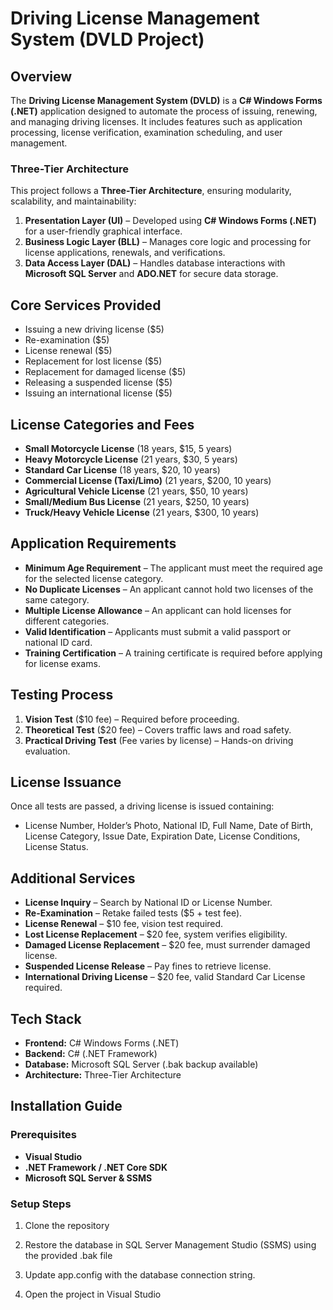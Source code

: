 # Driving License Management System (DVLD Project)

## Overview
The **Driving License Management System (DVLD)** is a **C# Windows Forms (.NET)** application designed to automate the process of issuing, renewing, and managing driving licenses. It includes features such as application processing, license verification, examination scheduling, and user management.

### Three-Tier Architecture
This project follows a **Three-Tier Architecture**, ensuring modularity, scalability, and maintainability:
1. **Presentation Layer (UI)** – Developed using **C# Windows Forms (.NET)** for a user-friendly graphical interface.
2. **Business Logic Layer (BLL)** – Manages core logic and processing for license applications, renewals, and verifications.
3. **Data Access Layer (DAL)** – Handles database interactions with **Microsoft SQL Server** and **ADO.NET** for secure data storage.

## Core Services Provided
- Issuing a new driving license ($5)
- Re-examination ($5)
- License renewal ($5)
- Replacement for lost license ($5)
- Replacement for damaged license ($5)
- Releasing a suspended license ($5)
- Issuing an international license ($5)

## License Categories and Fees
- **Small Motorcycle License** (18 years, $15, 5 years)
- **Heavy Motorcycle License** (21 years, $30, 5 years)
- **Standard Car License** (18 years, $20, 10 years)
- **Commercial License (Taxi/Limo)** (21 years, $200, 10 years)
- **Agricultural Vehicle License** (21 years, $50, 10 years)
- **Small/Medium Bus License** (21 years, $250, 10 years)
- **Truck/Heavy Vehicle License** (21 years, $300, 10 years)

## Application Requirements
- **Minimum Age Requirement** – The applicant must meet the required age for the selected license category.
- **No Duplicate Licenses** – An applicant cannot hold two licenses of the same category.
- **Multiple License Allowance** – An applicant can hold licenses for different categories.
- **Valid Identification** – Applicants must submit a valid passport or national ID card.
- **Training Certification** – A training certificate is required before applying for license exams.

## Testing Process
1. **Vision Test** ($10 fee) – Required before proceeding.
2. **Theoretical Test** ($20 fee) – Covers traffic laws and road safety.
3. **Practical Driving Test** (Fee varies by license) – Hands-on driving evaluation.

## License Issuance
Once all tests are passed, a driving license is issued containing:
- License Number, Holder’s Photo, National ID, Full Name, Date of Birth, License Category, Issue Date, Expiration Date, License Conditions, License Status.

## Additional Services
- **License Inquiry** – Search by National ID or License Number.
- **Re-Examination** – Retake failed tests ($5 + test fee).
- **License Renewal** – $10 fee, vision test required.
- **Lost License Replacement** – $20 fee, system verifies eligibility.
- **Damaged License Replacement** – $20 fee, must surrender damaged license.
- **Suspended License Release** – Pay fines to retrieve license.
- **International Driving License** – $20 fee, valid Standard Car License required.

## Tech Stack
- **Frontend:** C# Windows Forms (.NET)
- **Backend:** C# (.NET Framework)
- **Database:** Microsoft SQL Server (.bak backup available)
- **Architecture:** Three-Tier Architecture

## Installation Guide
### Prerequisites
- **Visual Studio**
- **.NET Framework / .NET Core SDK**
- **Microsoft SQL Server & SSMS**

### Setup Steps
1. Clone the repository
  
2. Restore the database in SQL Server Management Studio (SSMS) using the provided .bak file

3. Update app.config with the database connection string.

4. Open the project in Visual Studio
